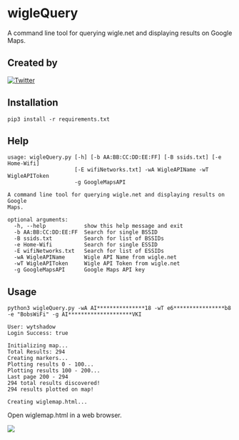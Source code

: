 # wigleQuery
A command line tool for querying wigle.net and displaying results on Google Maps.

## Created by
[![Twitter](https://img.shields.io/badge/twitter-@theDarracott-blue.svg)](https://twitter.com/theDarracott)

## Installation
```
pip3 install -r requirements.txt
```

## Help
```
usage: wigleQuery.py [-h] [-b AA:BB:CC:DD:EE:FF] [-B ssids.txt] [-e Home-Wifi]
                     [-E wifiNetworks.txt] -wA WigleAPIName -wT WigleAPIToken
                     -g GoogleMapsAPI

A command line tool for querying wigle.net and displaying results on Google
Maps.

optional arguments:
  -h, --help            show this help message and exit
  -b AA:BB:CC:DD:EE:FF  Search for single BSSID
  -B ssids.txt          Search for list of BSSIDs
  -e Home-Wifi          Search for single ESSID
  -E wifiNetworks.txt   Search for list of ESSIDs
  -wA WigleAPIName      Wigle API Name from wigle.net
  -wT WigleAPIToken     Wigle API Token from wigle.net
  -g GoogleMapsAPI      Google Maps API key
```

## Usage

```
python3 wigleQuery.py -wA AI***************18 -wT e6****************b8 -e "BobsWiFi" -g AI********************VKI    

User: wytshadow 
Login Success: true 

Initializing map...
Total Results: 294
Creating markers...
Plotting results 0 - 100...
Plotting results 100 - 200...
Last page 200 - 294
294 total results discovered!
294 results plotted on map!

Creating wiglemap.html...
```
Open wiglemap.html in a web browser.

![](https://github.com/wytshadow/wigleQuery/blob/master/wigleExample.png)
